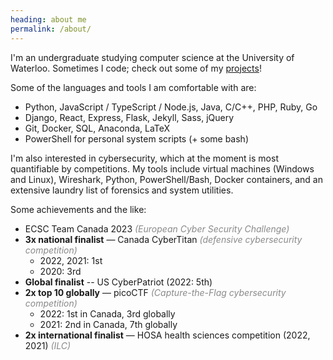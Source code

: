 ```yaml
---
heading: about me
permalink: /about/
---
```


I'm an undergraduate studying computer science at the University of Waterloo.
Sometimes I code; check out some of my [projects](/work/)!

Some of the languages and tools I am comfortable with are:
- Python, JavaScript / TypeScript / Node.js, Java, C/C++, PHP, Ruby, Go
- Django, React, Express, Flask, Jekyll, Sass, jQuery
- Git, Docker, SQL, Anaconda, LaTeX
- PowerShell for personal system scripts (+ some bash)

I'm also interested in cybersecurity, which at the moment is most quantifiable by competitions.
My tools include virtual machines (Windows and Linux), Wireshark, Python, PowerShell/Bash,
Docker containers,
and an extensive laundry list of forensics and system utilities.

Some achievements and the like:
- ECSC Team Canada 2023 *(European Cyber Security Challenge)*
- **3x national finalist** &mdash; Canada CyberTitan *(defensive cybersecurity competition)*
	- 2022, 2021: 1st
	- 2020: 3rd
- **Global finalist** -- US CyberPatriot (2022: 5th)
- **2x top 10 globally** &mdash; picoCTF *(Capture-the-Flag cybersecurity competition)*
	- 2022: 1st in Canada, 3rd globally
	- 2021: 2nd in Canada, 7th globally
- **2x international finalist** &mdash; HOSA health sciences competition (2022, 2021) *(ILC)*


<style>
	em {
		opacity: 0.5;
	}
</style>
